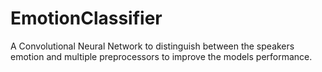 # EmotionClassifier
A Convolutional Neural Network to distinguish between the speakers emotion and multiple preprocessors to improve the models performance.
